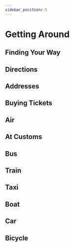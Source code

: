 ```yaml
---
sidebar_position: 5
---
```


# Getting Around

## Finding Your Way

## Directions

## Addresses

## Buying Tickets

## Air

## At Customs

## Bus

## Train

## Taxi

## Boat

## Car

## Bicycle
